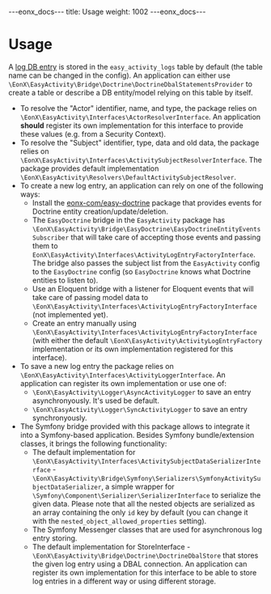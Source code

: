 ---eonx_docs---
title: Usage
weight: 1002
---eonx_docs---

# Usage

A [log DB entry](1) is stored in the `easy_activity_logs` table by default (the table name can be changed in the config). 
An application can either use `\EonX\EasyActivity\Bridge\Doctrine\DoctrineDbalStatementsProvider` to create a table or describe a DB entity/model relying on this table by itself.

* To resolve the "Actor" identifier, name, and type, the package relies on `\EonX\EasyActivity\Interfaces\ActorResolverInterface`.
An application **should** register its own implementation for this interface to provide these values (e.g. from a Security Context).
* To resolve the "Subject" identifier, type, data and old data, the package relies on `\EonX\EasyActivity\Interfaces\ActivitySubjectResolverInterface`. The package provides default implementation `\EonX\EasyActivity\Resolvers\DefaultActivitySubjectResolver`.
* To create a new log entry, an application can rely on one of the following ways:
  * Install the [eonx-com/easy-doctrine](2) package that provides events for Doctrine entity creation/update/deletion.
  * The `EasyDoctrine` bridge in the `EasyActivity` package has `\EonX\EasyActivity\Bridge\EasyDoctrine\EasyDoctrineEntityEventsSubscriber` that will take care of accepting those events and passing them to `EonX\EasyActivity\Interfaces\ActivityLogEntryFactoryInterface`. 
The bridge also passes the subject list from the `EasyActivity` config to the `EasyDoctrine` config (so `EasyDoctrine` knows what Doctrine entities to listen to).
  * Use an Eloquent bridge with a listener for Eloquent events that will take care of passing model data to `\EonX\EasyActivity\Interfaces\ActivityLogEntryFactoryInterface` (not implemented yet).
  * Create an entry manually using `\EonX\EasyActivity\Interfaces\ActivityLogEntryFactoryInterface` (with either the default `\EonX\EasyActivity\ActivityLogEntryFactory` implementation or its own implementation registered for this interface).
* To save a new log entry the package relies on `\EonX\EasyActivity\Interfaces\ActivityLoggerInterface`. An application can register its own implementation or use one of:
  * `\EonX\EasyActivity\Logger\AsyncActivityLogger` to save an entry asynchronyously. It's used be default.
  * `\EonX\EasyActivity\Logger\SyncActivityLogger` to save an entry synchronyously.
* The Symfony bridge provided with this package allows to integrate it into a Symfony-based application. Besides Symfony bundle/extension classes, it brings the following functionality:
  * The default implementation for `\EonX\EasyActivity\Interfaces\ActivitySubjectDataSerializerInterface` - `\EonX\EasyActivity\Bridge\Symfony\Serializers\SymfonyActivitySubjectDataSerializer`, a simple wrapper for `\Symfony\Component\Serializer\SerializerInterface` 
to serialize the given data. Please note that all the nested objects are serialized as an array containing the only `id` key by default (you can change it with the `nested_object_allowed_properties` setting).
  * The Symfony Messenger classes that are used for asynchronous log entry storing.
  * The default implementation for StoreInterface - `\EonX\EasyActivity\Bridge\Doctrine\DoctrineDbalStore` that stores the given log entry using a DBAL connection. 
An application can register its own implementation for this interface to be able to store log entries in a different way or using different storage.

[1]: activitiy-log-entry.md
[2]: https://github.com/eonx-com/easy-doctrine
